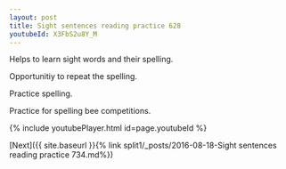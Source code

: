 ```yaml
---
layout: post
title: Sight sentences reading practice 628
youtubeId: X3FbS2u8Y_M
---
```

 
 
Helps to learn sight words and their spelling.

Opportunitiy to repeat the spelling. 

Practice spelling. 
 
Practice for spelling bee competitions. 
 
{% include youtubePlayer.html id=page.youtubeId %}
 
 

[Next]({{ site.baseurl }}{% link  split1/_posts/2016-08-18-Sight sentences reading practice 734.md%})
 
